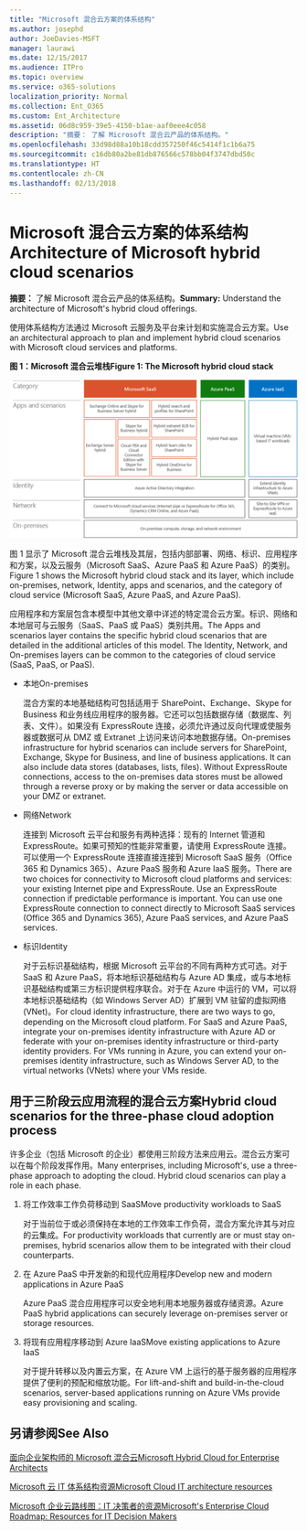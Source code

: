 ```yaml
---
title: "Microsoft 混合云方案的体系结构"
ms.author: josephd
author: JoeDavies-MSFT
manager: laurawi
ms.date: 12/15/2017
ms.audience: ITPro
ms.topic: overview
ms.service: o365-solutions
localization_priority: Normal
ms.collection: Ent_O365
ms.custom: Ent_Architecture
ms.assetid: 06d8c959-39e5-4150-b1ae-aaf0eee4c058
description: "摘要： 了解 Microsoft 混合云产品的体系结构。"
ms.openlocfilehash: 33d98d88a10b18cdd357250f46c5414f1c1b6a75
ms.sourcegitcommit: c16db80a2be81db876566c578bb04f3747dbd50c
ms.translationtype: HT
ms.contentlocale: zh-CN
ms.lasthandoff: 02/13/2018
---
```

# <a name="architecture-of-microsoft-hybrid-cloud-scenarios"></a><span data-ttu-id="e6844-103">Microsoft 混合云方案的体系结构</span><span class="sxs-lookup"><span data-stu-id="e6844-103">Architecture of Microsoft hybrid cloud scenarios</span></span>

 <span data-ttu-id="e6844-104">**摘要：** 了解 Microsoft 混合云产品的体系结构。</span><span class="sxs-lookup"><span data-stu-id="e6844-104">**Summary:** Understand the architecture of Microsoft's hybrid cloud offerings.</span></span>
  
<span data-ttu-id="e6844-105">使用体系结构方法通过 Microsoft 云服务及平台来计划和实施混合云方案。</span><span class="sxs-lookup"><span data-stu-id="e6844-105">Use an architectural approach to plan and implement hybrid cloud scenarios with Microsoft cloud services and platforms.</span></span>
  
<span data-ttu-id="e6844-106">**图 1：Microsoft 混合云堆栈**</span><span class="sxs-lookup"><span data-stu-id="e6844-106">**Figure 1: The Microsoft hybrid cloud stack**</span></span>

![Microsoft 混合云堆叠](images/Hybrid_Poster/Hybrid_Cloud_Stack.png)
  
<span data-ttu-id="e6844-108">图 1 显示了 Microsoft 混合云堆栈及其层，包括内部部署、网络、标识、应用程序和方案，以及云服务（Microsoft SaaS、Azure PaaS 和 Azure PaaS）的类别。</span><span class="sxs-lookup"><span data-stu-id="e6844-108">Figure 1 shows the Microsoft hybrid cloud stack and its layer, which include on-premises, network, Identity, apps and scenarios, and the category of cloud service (Microsoft SaaS, Azure PaaS, and Azure PaaS).</span></span>
  
<span data-ttu-id="e6844-p101">应用程序和方案层包含本模型中其他文章中详述的特定混合云方案。标识、网络和本地层可与云服务（SaaS、PaaS 或 PaaS）类别共用。</span><span class="sxs-lookup"><span data-stu-id="e6844-p101">The Apps and scenarios layer contains the specific hybrid cloud scenarios that are detailed in the additional articles of this model. The Identity, Network, and On-premises layers can be common to the categories of cloud service (SaaS, PaaS, or PaaS).</span></span>
  
- <span data-ttu-id="e6844-111">本地</span><span class="sxs-lookup"><span data-stu-id="e6844-111">On-premises</span></span>
    
    <span data-ttu-id="e6844-p102">混合方案的本地基础结构可包括适用于 SharePoint、Exchange、Skype for Business 和业务线应用程序的服务器。它还可以包括数据存储（数据库、列表、文件）。如果没有 ExpressRoute 连接，必须允许通过反向代理或使服务器或数据可从 DMZ 或 Extranet 上访问来访问本地数据存储。</span><span class="sxs-lookup"><span data-stu-id="e6844-p102">On-premises infrastructure for hybrid scenarios can include servers for SharePoint, Exchange, Skype for Business, and line of business applications. It can also include data stores (databases, lists, files). Without ExpressRoute connections, access to the on-premises data stores must be allowed through a reverse proxy or by making the server or data accessible on your DMZ or extranet.</span></span>
    
- <span data-ttu-id="e6844-115">网络</span><span class="sxs-lookup"><span data-stu-id="e6844-115">Network</span></span>
    
    <span data-ttu-id="e6844-p103">连接到 Microsoft 云平台和服务有两种选择：现有的 Internet 管道和 ExpressRoute。如果可预知的性能非常重要，请使用 ExpressRoute 连接。可以使用一个 ExpressRoute 连接直接连接到 Microsoft SaaS 服务（Office 365 和 Dynamics 365）、Azure PaaS 服务和 Azure IaaS 服务。</span><span class="sxs-lookup"><span data-stu-id="e6844-p103">There are two choices for connectivity to Microsoft cloud platforms and services: your existing Internet pipe and ExpressRoute. Use an ExpressRoute connection if predictable performance is important. You can use one ExpressRoute connection to connect directly to Microsoft SaaS services (Office 365 and Dynamics 365), Azure PaaS services, and Azure PaaS services.</span></span>
    
- <span data-ttu-id="e6844-119">标识</span><span class="sxs-lookup"><span data-stu-id="e6844-119">Identity</span></span>
    
    <span data-ttu-id="e6844-p104">对于云标识基础结构，根据 Microsoft 云平台的不同有两种方式可选。对于 SaaS 和 Azure PaaS，将本地标识基础结构与 Azure AD 集成，或与本地标识基础结构或第三方标识提供程序联合。对于在 Azure 中运行的 VM，可以将本地标识基础结构（如 Windows Server AD）扩展到 VM 驻留的虚拟网络 (VNet)。</span><span class="sxs-lookup"><span data-stu-id="e6844-p104">For cloud identity infrastructure, there are two ways to go, depending on the Microsoft cloud platform. For SaaS and Azure PaaS, integrate your on-premises identity infrastructure with Azure AD or federate with your on-premises identity infrastructure or third-party identity providers. For VMs running in Azure, you can extend your on-premises identity infrastructure, such as Windows Server AD, to the virtual networks (VNets) where your VMs reside.</span></span>
    
## <a name="hybrid-cloud-scenarios-for-the-three-phase-cloud-adoption-process"></a><span data-ttu-id="e6844-123">用于三阶段云应用流程的混合云方案</span><span class="sxs-lookup"><span data-stu-id="e6844-123">Hybrid cloud scenarios for the three-phase cloud adoption process</span></span>

<span data-ttu-id="e6844-p105">许多企业（包括 Microsoft 的企业）都使用三阶段方法来应用云。混合云方案可以在每个阶段发挥作用。</span><span class="sxs-lookup"><span data-stu-id="e6844-p105">Many enterprises, including Microsoft's, use a three-phase approach to adopting the cloud. Hybrid cloud scenarios can play a role in each phase.</span></span>
  
1. <span data-ttu-id="e6844-126">将工作效率工作负荷移动到 SaaS</span><span class="sxs-lookup"><span data-stu-id="e6844-126">Move productivity workloads to SaaS</span></span>
    
    <span data-ttu-id="e6844-127">对于当前位于或必须保持在本地的工作效率工作负荷，混合方案允许其与对应的云集成。</span><span class="sxs-lookup"><span data-stu-id="e6844-127">For productivity workloads that currently are or must stay on-premises, hybrid scenarios allow them to be integrated with their cloud counterparts.</span></span>
    
2. <span data-ttu-id="e6844-128">在 Azure PaaS 中开发新的和现代应用程序</span><span class="sxs-lookup"><span data-stu-id="e6844-128">Develop new and modern applications in Azure PaaS</span></span>
    
    <span data-ttu-id="e6844-129">Azure PaaS 混合应用程序可以安全地利用本地服务器或存储资源。</span><span class="sxs-lookup"><span data-stu-id="e6844-129">Azure PaaS hybrid applications can securely leverage on-premises server or storage resources.</span></span>
    
3. <span data-ttu-id="e6844-130">将现有应用程序移动到 Azure IaaS</span><span class="sxs-lookup"><span data-stu-id="e6844-130">Move existing applications to Azure IaaS</span></span>
    
    <span data-ttu-id="e6844-131">对于提升转移以及内置云方案，在 Azure VM 上运行的基于服务器的应用程序提供了便利的预配和缩放功能。</span><span class="sxs-lookup"><span data-stu-id="e6844-131">For lift-and-shift and build-in-the-cloud scenarios, server-based applications running on Azure VMs provide easy provisioning and scaling.</span></span>
    
## <a name="see-also"></a><span data-ttu-id="e6844-132">另请参阅</span><span class="sxs-lookup"><span data-stu-id="e6844-132">See Also</span></span>

[<span data-ttu-id="e6844-133">面向企业架构师的 Microsoft 混合云</span><span class="sxs-lookup"><span data-stu-id="e6844-133">Microsoft Hybrid Cloud for Enterprise Architects</span></span>](microsoft-hybrid-cloud-for-enterprise-architects.md)
  
[<span data-ttu-id="e6844-134">Microsoft 云 IT 体系结构资源</span><span class="sxs-lookup"><span data-stu-id="e6844-134">Microsoft Cloud IT architecture resources</span></span>](microsoft-cloud-it-architecture-resources.md)

[<span data-ttu-id="e6844-135">Microsoft 企业云路线图：IT 决策者的资源</span><span class="sxs-lookup"><span data-stu-id="e6844-135">Microsoft's Enterprise Cloud Roadmap: Resources for IT Decision Makers</span></span>](https://sway.com/FJ2xsyWtkJc2taRD)



